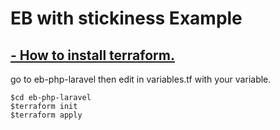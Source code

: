 # EB with stickiness Example

## [- How to install terraform.](https://www.vasos-koupparis.com/terraform-getting-started-install/)

go to eb-php-laravel then edit in variables.tf with your variable.

```
$cd eb-php-laravel
$terraform init
$terraform apply
```